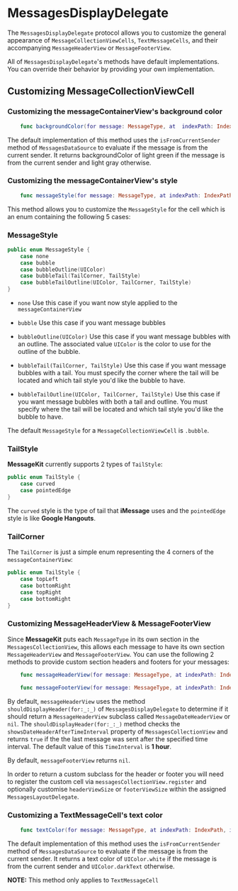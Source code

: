 # MessagesDisplayDelegate
The `MessagesDisplayDelegate` protocol allows you to customize the general appearance of `MessageCollectionViewCells`, `TextMessageCells`, and their accompanying `MessageHeaderView` or `MessageFooterView`. 

All of `MessagesDisplayDelegate`'s methods have default implementations. You can override their behavior by providing your own implementation.

## Customizing MessageCollectionViewCell

### Customizing the messageContainerView's background color

```Swift
    func backgroundColor(for message: MessageType, at  indexPath: IndexPath, in messagesCollectionView: MessagesCollectionView) -> UIColor
```

The default implementation of this method uses the `isFromCurrentSender` method of `MessagesDataSource` to evaluate if the message is from the current sender. It returns backgroundColor of light green if the message is from the current sender and light gray otherwise.


### Customizing the messageContainerView's style

```Swift
    func messageStyle(for message: MessageType, at indexPath: IndexPath, in messagesCollectionView: MessagesCollectionView) -> MessageStyle
```

This method allows you to customize the `MessageStyle` for the cell which is an enum containing the following 5 cases:
### MessageStyle
```Swift
public enum MessageStyle {
	case none
    case bubble
    case bubbleOutline(UIColor)
    case bubbleTail(TailCorner, TailStyle)
    case bubbleTailOutline(UIColor, TailCorner, TailStyle)
}
```
- `none` Use this case if you want now style applied to the `messageContainerView`


- `bubble` Use this case if you want message bubbles


- `bubbleOutline(UIColor)` Use this case if you want message bubbles with an outline. The associated value `UIColor` is the color to use for the outline of the bubble.


- `bubbleTail(TailCorner, TailStyle)` Use this case if you want message bubbles with a tail. You must specify the corner where the tail will be located and which tail style you'd like the bubble to have.


- `bubbleTailOutline(UIColor, TailCorner, TailStyle)` Use this case if you want message bubbles with both a tail and outline. You must specify where the tail will be located and which tail style you'd like the bubble to have.

The default `MessageStyle` for a `MessageCollectionViewCell` is `.bubble`.

### TailStyle
**MessageKit** currently supports 2 types of `TailStyle`:
```Swift
public enum TailStyle {
	case curved
	case pointedEdge
}
```
The `curved` style is the type of tail that **iMessage** uses and the `pointedEdge` style is like **Google Hangouts**.


### TailCorner
The `TailCorner` is just a simple enum representing the 4 corners of the `messageContainerView`:
```Swift
public enum TailStyle {
	case topLeft
	case bottomRight
	case topRight
	case bottomRight
}
```

### Customizing MessageHeaderView & MessageFooterView

Since **MessageKit** puts each `MessageType` in its own section in the `MessagesCollectionView`, this allows each message to have its own section `MessageHeaderView` and `MessageFooterView`. You  can use the following 2 methods to provide custom section headers and footers for your messages:

```Swift
    func messageHeaderView(for message: MessageType, at indexPath: IndexPath, in messagesCollectionView: MessagesCollectionView) -> MessageHeaderView?
    
    func messageFooterView(for message: MessageType, at indexPath: IndexPath, in messagesCollectionView: MessagesCollectionView) -> MessageFooterView?
```

By default, `messageHeaderView` uses the method `shouldDisplayHeader(for:_:_)` of `MessagesDisplayDelegate` to determine if it should return a `MessageHeaderView` subclass called `MessageDateHeaderView` or `nil`. The `shouldDisplayHeader(for:_:_)` method checks the `showsDateHeaderAfterTimeInterval` property of `MessagesCollectionView` and returns `true` if the the last message was sent after the specified time interval. The default value of this `TimeInterval` is **1 hour**. 

By default, `messageFooterView` returns `nil`.

In order to return a custom subclass for the header or footer you will need to register the custom cell via `messagesCollectionView.register` and optionally customise `headerViewSize` or `footerViewSize` within the assigned `MessagesLayoutDelegate`.

### Customizing a TextMessageCell's text color

```Swift
    func textColor(for message: MessageType, at indexPath: IndexPath, in messagesCollectionView: MessagesCollectionView) -> UIColor
```

The default implementation of this method uses the `isFromCurrentSender` method of `MessagesDataSource` to evaluate if the message is from the current sender. It returns a text color of `UIColor.white` if the message is from the current sender and `UIColor.darkText` otherwise.

**NOTE:** This method only applies to `TextMessageCell`



